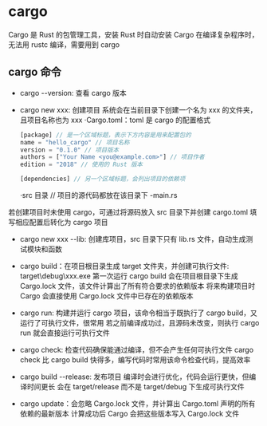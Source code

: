 # cargo

Cargo 是 Rust 的包管理工具，安装 Rust 时自动安装 Cargo
在编译复杂程序时，无法用 rustc 编译，需要用到 cargo

## cargo 命令

- cargo --version: 查看 cargo 版本
- cargo new xxx: 创建项目
系统会在当前目录下创建一个名为 xxx 的文件夹，且项目名称也为 xxx
  ·Cargo.toml：toml 是 cargo 的配置格式

  ```rust
  [package] // 是一个区域标题，表示下方内容是用来配置包的
  name = "hello_cargo" // 项目名称
  version = "0.1.0" // 项目版本
  authors = ["Your Name <you@example.com>"] // 项目作者
  edition = "2018" // 使用的 Rust 版本

  [dependencies] // 另一个区域标题，会列出项目的依赖项
  ```

  ·src 目录 // 项目的源代码都放在该目录下
    -main.rs

若创建项目时未使用 cargo，可通过将源码放入 src 目录下并创建 cargo.toml 填写相应配置后转化为 cargo 项目

- cargo new xxx --lib: 创建库项目，src 目录下只有 lib.rs 文件，自动生成测试模块和函数

- cargo build：在项目根目录生成 target 文件夹，并创建可执行文件: target\debug\xxx.exe
第一次运行 cargo build 会在项目根目录下生成 Cargo.lock 文件，该文件计算出了所有符合要求的依赖版本
将来构建项目时 Cargo 会直接使用 Cargo.lock 文件中已存在的依赖版本

- cargo run: 构建并运行 cargo 项目，该命令相当于既执行了 cargo build，又运行了可执行文件，很常用
若之前编译成功过，且源码未改变，则执行 cargo run 就会直接运行可执行文件

- cargo check: 检查代码确保能通过编译，但不会产生任何可执行文件
cargo check 比 cargo build 快得多，编写代码时常用该命令检查代码，提高效率

- cargo build --release: 发布项目
编译时会进行优化，代码会运行更快，但编译时间更长
会在 target/release 而不是 target/debug 下生成可执行文件

- cargo update：会忽略 Cargo.lock 文件，并计算出 Cargo.toml 声明的所有依赖的最新版本
计算成功后 Cargo 会把这些版本写入 Cargo.lock 文件
